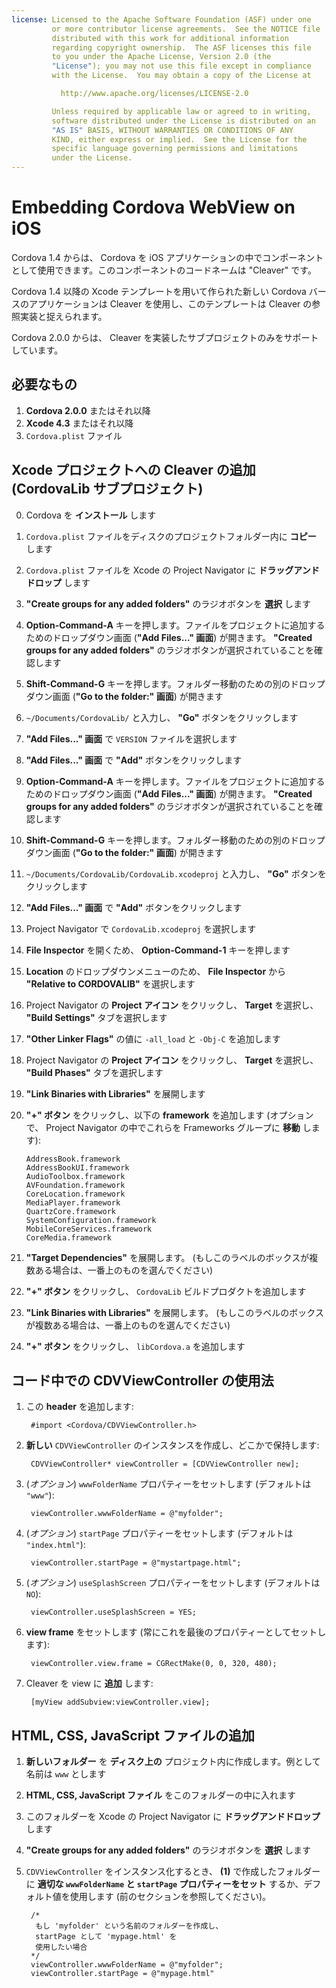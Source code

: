 ```yaml
---
license: Licensed to the Apache Software Foundation (ASF) under one
         or more contributor license agreements.  See the NOTICE file
         distributed with this work for additional information
         regarding copyright ownership.  The ASF licenses this file
         to you under the Apache License, Version 2.0 (the
         "License"); you may not use this file except in compliance
         with the License.  You may obtain a copy of the License at

           http://www.apache.org/licenses/LICENSE-2.0

         Unless required by applicable law or agreed to in writing,
         software distributed under the License is distributed on an
         "AS IS" BASIS, WITHOUT WARRANTIES OR CONDITIONS OF ANY
         KIND, either express or implied.  See the License for the
         specific language governing permissions and limitations
         under the License.
---
```


Embedding Cordova WebView on iOS
================================

Cordova 1.4 からは、 Cordova を iOS アプリケーションの中でコンポーネントとして使用できます。このコンポーネントのコードネームは "Cleaver" です。

Cordova 1.4 以降の Xcode テンプレートを用いて作られた新しい Cordova バースのアプリケーションは Cleaver を使用し、このテンプレートは Cleaver の参照実装と捉えられます。

Cordova 2.0.0 からは、 Cleaver を実装したサブプロジェクトのみをサポートしています。

必要なもの
-------------

1. **Cordova 2.0.0** またはそれ以降
2. **Xcode 4.3** またはそれ以降
3. `Cordova.plist` ファイル


Xcode プロジェクトへの Cleaver の追加 (CordovaLib サブプロジェクト)
-------------------------------------------------------------

0. Cordova を **インストール** します
1. `Cordova.plist` ファイルをディスクのプロジェクトフォルダー内に **コピー** します
2. `Cordova.plist` ファイルを Xcode の Project Navigator に **ドラッグアンドドロップ** します
3. **"Create groups for any added folders"** のラジオボタンを **選択** します
4. **Option-Command-A** キーを押します。ファイルをプロジェクトに追加するためのドロップダウン画面 (**"Add Files..." 画面**) が開きます。 **"Created groups for any added folders"** のラジオボタンが選択されていることを確認します
5. **Shift-Command-G** キーを押します。フォルダー移動のための別のドロップダウン画面 (**"Go to the folder:" 画面**) が開きます
6. `~/Documents/CordovaLib/` と入力し、 **"Go"** ボタンをクリックします
7. **"Add Files..." 画面** で `VERSION` ファイルを選択します
8. **"Add Files..." 画面** で **"Add"** ボタンをクリックします
9. **Option-Command-A** キーを押します。ファイルをプロジェクトに追加するためのドロップダウン画面 (**"Add Files..." 画面**) が開きます。 **"Created groups for any added folders"** のラジオボタンが選択されていることを確認します
10. **Shift-Command-G** キーを押します。フォルダー移動のための別のドロップダウン画面 (**"Go to the folder:" 画面**) が開きます
11. `~/Documents/CordovaLib/CordovaLib.xcodeproj` と入力し、 **"Go"** ボタンをクリックします
12. **"Add Files..." 画面** で **"Add"** ボタンをクリックします
13. Project Navigator で `CordovaLib.xcodeproj` を選択します
14. **File Inspector** を開くため、 **Option-Command-1** キーを押します
15. **Location** のドロップダウンメニューのため、 **File Inspector** から **"Relative to CORDOVALIB"** を選択します
16. Project Navigator の **Project アイコン** をクリックし、 **Target** を選択し、 **"Build Settings"** タブを選択します
17. **"Other Linker Flags"** の値に `-all_load` と `-Obj-C` を追加します
18. Project Navigator の **Project アイコン** をクリックし、 **Target** を選択し、 **"Build Phases"** タブを選択します
19. **"Link Binaries with Libraries"** を展開します
20. **"+" ボタン** をクリックし、以下の **framework** を追加します (オプションで、 Project Navigator の中でこれらを Frameworks グループに **移動** します):

        AddressBook.framework
        AddressBookUI.framework
        AudioToolbox.framework
        AVFoundation.framework
        CoreLocation.framework
        MediaPlayer.framework
        QuartzCore.framework
        SystemConfiguration.framework
        MobileCoreServices.framework
        CoreMedia.framework

21. **"Target Dependencies"** を展開します。 (もしこのラベルのボックスが複数ある場合は、一番上のものを選んでください)
22. **"+" ボタン** をクリックし、 `CordovaLib` ビルドプロダクトを追加します
23. **"Link Binaries with Libraries"** を展開します。
    (もしこのラベルのボックスが複数ある場合は、一番上のものを選んでください)
24. **"+" ボタン** をクリックし、 `libCordova.a` を追加します

コード中での CDVViewController の使用法
------------------------------------

1. この **header** を追加します:

        #import <Cordova/CDVViewController.h>

2. **新しい** `CDVViewController` のインスタンスを作成し、どこかで保持します:

        CDVViewController* viewController = [CDVViewController new];

3. (_オプション_) `wwwFolderName` プロパティーをセットします (デフォルトは `"www"`):

        viewController.wwwFolderName = @"myfolder";

4. (_オプション_) `startPage` プロパティーをセットします (デフォルトは `"index.html"`):

        viewController.startPage = @"mystartpage.html";

5. (_オプション_) `useSplashScreen` プロパティーをセットします (デフォルトは `NO`):

        viewController.useSplashScreen = YES;

6. **view frame** をセットします (常にこれを最後のプロパティーとしてセットします):

        viewController.view.frame = CGRectMake(0, 0, 320, 480);

7. Cleaver を view に **追加** します:

        [myView addSubview:viewController.view];

HTML, CSS, JavaScript ファイルの追加
-------------------------------------------

1. **新しいフォルダー** を **ディスク上の** プロジェクト内に作成します。例として名前は `www` とします
2. **HTML, CSS, JavaScript ファイル** をこのフォルダーの中に入れます
3. このフォルダーを Xcode の Project Navigator に **ドラッグアンドドロップ** します
4. **"Create groups for any added folders"** のラジオボタンを **選択** します
5. `CDVViewController` をインスタンス化するとき、 **(1)** で作成したフォルダーに **適切な `wwwFolderName` と `startPage` プロパティーをセット** するか、デフォルト値を使用します (前のセクションを参照してください)。

        /*
         もし 'myfolder' という名前のフォルダーを作成し、
         startPage として 'mypage.html' を
         使用したい場合
        */
        viewController.wwwFolderName = @"myfolder";
        viewController.startPage = @"mypage.html"

